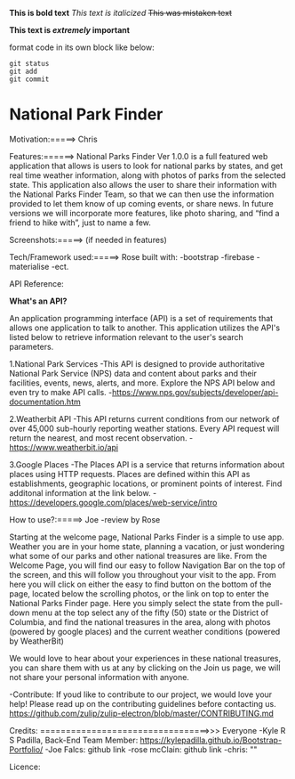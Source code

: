 **This is bold text**
*This text is italicized*
~~This was mistaken text~~

**This text is _extremely_ important**

format code in its own block like below:
```
git status
git add
git commit
```

# National Park Finder


Motivation:=====> Chris



Features:======> 
National Parks Finder Ver 1.0.0 is a full featured web application that allows is users to look for national parks by states, and get real time weather information, along with photos of parks from the selected state.  This application also allows the user to share their information with the National Parks Finder Team, so that we can then use the information provided to let them know of up coming events, or share news.   In future versions we will incorporate more features, like photo sharing, and “find a friend to hike with”, just to name a few.   


Screenshots:=====> (if needed in features)



Tech/Framework used:=====> Rose
        built with:
            -bootstrap
            -firebase
            -materialise
            -ect.




API Reference:


**What's an API?**

An application programming interface (API) is a set of requirements that allows one application to talk to another.  This application utilizes the API's listed below to retrieve information relevant to the user's search parameters.


1.National Park Services
    -This API is designed to provide authoritative National Park Service (NPS) data and content about parks and their facilities, events, news, alerts, and more. Explore the NPS API below and even try to make API calls. 
        -https://www.nps.gov/subjects/developer/api-documentation.htm



2.Weatherbit API
    -This API returns current conditions from our network of over 45,000 sub-hourly reporting weather stations. Every API request will return the nearest, and most recent observation.
        -https://www.weatherbit.io/api



 3.Google Places
    -The Places API is a service that returns information about places using HTTP requests. Places are defined within this API as establishments, geographic locations, or prominent points of interest. Find additonal information at the link below.
        -https://developers.google.com/places/web-service/intro



How to use?:=====> Joe -review by Rose

Starting at the welcome page, National Parks Finder is a simple to use app.  Weather you are in your home state, planning a vacation, or just wondering what some of our parks and other national treasures are like.  From the Welcome Page, you will find our easy to follow Navigation Bar on the top of the screen, and this will follow you throughout your visit to the app. From here you will click on either the easy to find button on the bottom of the page,  located below the scrolling photos, or the link on top to enter the National Parks Finder page.  Here you simply select the state from the pull-down menu at the top select any of the fifty (50) state or the District of Columbia, and find the national treasures in the area, along with photos (powered by google places) and the current weather conditions (powered by WeatherBit)

We would love to hear about your experiences in these national treasures, you can share them with us at any by clicking on the Join us page, we will not share your personal information with anyone.  



-Contribute:
If youd like to contribute to our project, we would love your help! Please read up on the contributing guidelines before contacting us.
    https://github.com/zulip/zulip-electron/blob/master/CONTRIBUTING.md 



Credits: =================================>>> Everyone
    -Kyle R S Padilla, Back-End Team Member: https://kylepadilla.github.io/Bootstrap-Portfolio/
    -Joe Falcs: github link
    -rose mcClain: github link
    -chris: ""


Licence:

